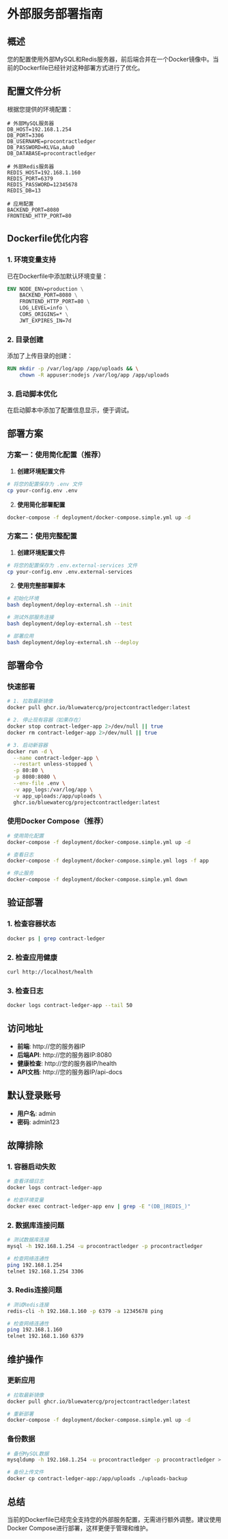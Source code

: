# 外部服务部署指南

## 概述

您的配置使用外部MySQL和Redis服务器，前后端合并在一个Docker镜像中。当前的Dockerfile已经针对这种部署方式进行了优化。

## 配置文件分析

根据您提供的环境配置：

```env
# 外部MySQL服务器
DB_HOST=192.168.1.254
DB_PORT=3306
DB_USERNAME=procontractledger
DB_PASSWORD=KLV&a,aAu0
DB_DATABASE=procontractledger

# 外部Redis服务器
REDIS_HOST=192.168.1.160
REDIS_PORT=6379
REDIS_PASSWORD=12345678
REDIS_DB=13

# 应用配置
BACKEND_PORT=8080
FRONTEND_HTTP_PORT=80
```

## Dockerfile优化内容

### 1. 环境变量支持
已在Dockerfile中添加默认环境变量：
```dockerfile
ENV NODE_ENV=production \
    BACKEND_PORT=8080 \
    FRONTEND_HTTP_PORT=80 \
    LOG_LEVEL=info \
    CORS_ORIGINS=* \
    JWT_EXPIRES_IN=7d
```

### 2. 目录创建
添加了上传目录的创建：
```dockerfile
RUN mkdir -p /var/log/app /app/uploads && \
    chown -R appuser:nodejs /var/log/app /app/uploads
```

### 3. 启动脚本优化
在启动脚本中添加了配置信息显示，便于调试。

## 部署方案

### 方案一：使用简化配置（推荐）

1. **创建环境配置文件**
```bash
# 将您的配置保存为 .env 文件
cp your-config.env .env
```

2. **使用简化部署配置**
```bash
docker-compose -f deployment/docker-compose.simple.yml up -d
```

### 方案二：使用完整配置

1. **创建环境配置文件**
```bash
# 将您的配置保存为 .env.external-services 文件
cp your-config.env .env.external-services
```

2. **使用完整部署脚本**
```bash
# 初始化环境
bash deployment/deploy-external.sh --init

# 测试外部服务连接
bash deployment/deploy-external.sh --test

# 部署应用
bash deployment/deploy-external.sh --deploy
```

## 部署命令

### 快速部署
```bash
# 1. 拉取最新镜像
docker pull ghcr.io/bluewatercg/projectcontractledger:latest

# 2. 停止现有容器（如果存在）
docker stop contract-ledger-app 2>/dev/null || true
docker rm contract-ledger-app 2>/dev/null || true

# 3. 启动新容器
docker run -d \
  --name contract-ledger-app \
  --restart unless-stopped \
  -p 80:80 \
  -p 8080:8080 \
  --env-file .env \
  -v app_logs:/var/log/app \
  -v app_uploads:/app/uploads \
  ghcr.io/bluewatercg/projectcontractledger:latest
```

### 使用Docker Compose（推荐）
```bash
# 使用简化配置
docker-compose -f deployment/docker-compose.simple.yml up -d

# 查看日志
docker-compose -f deployment/docker-compose.simple.yml logs -f app

# 停止服务
docker-compose -f deployment/docker-compose.simple.yml down
```

## 验证部署

### 1. 检查容器状态
```bash
docker ps | grep contract-ledger
```

### 2. 检查应用健康
```bash
curl http://localhost/health
```

### 3. 检查日志
```bash
docker logs contract-ledger-app --tail 50
```

## 访问地址

- **前端**: http://您的服务器IP
- **后端API**: http://您的服务器IP:8080
- **健康检查**: http://您的服务器IP/health
- **API文档**: http://您的服务器IP/api-docs

## 默认登录账号

- **用户名**: admin
- **密码**: admin123

## 故障排除

### 1. 容器启动失败
```bash
# 查看详细日志
docker logs contract-ledger-app

# 检查环境变量
docker exec contract-ledger-app env | grep -E "(DB_|REDIS_)"
```

### 2. 数据库连接问题
```bash
# 测试数据库连接
mysql -h 192.168.1.254 -u procontractledger -p procontractledger

# 检查网络连通性
ping 192.168.1.254
telnet 192.168.1.254 3306
```

### 3. Redis连接问题
```bash
# 测试Redis连接
redis-cli -h 192.168.1.160 -p 6379 -a 12345678 ping

# 检查网络连通性
ping 192.168.1.160
telnet 192.168.1.160 6379
```

## 维护操作

### 更新应用
```bash
# 拉取最新镜像
docker pull ghcr.io/bluewatercg/projectcontractledger:latest

# 重新部署
docker-compose -f deployment/docker-compose.simple.yml up -d
```

### 备份数据
```bash
# 备份MySQL数据
mysqldump -h 192.168.1.254 -u procontractledger -p procontractledger > backup.sql

# 备份上传文件
docker cp contract-ledger-app:/app/uploads ./uploads-backup
```

## 总结

当前的Dockerfile已经完全支持您的外部服务配置，无需进行额外调整。建议使用Docker Compose进行部署，这样更便于管理和维护。

